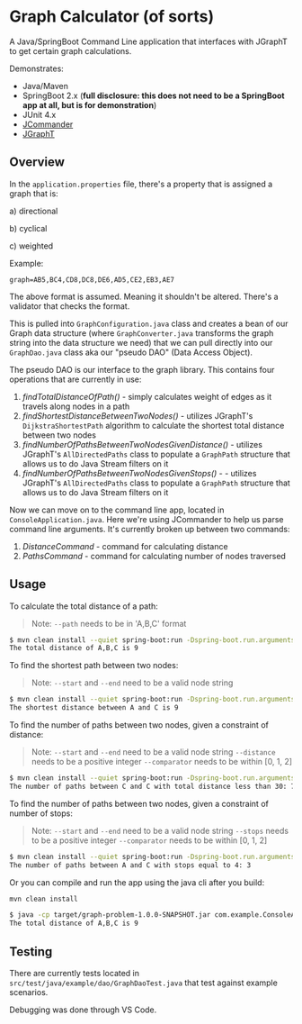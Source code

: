 # Graph Calculator (of sorts)

A Java/SpringBoot Command Line application that interfaces with JGraphT to get certain graph calculations.

Demonstrates:

* Java/Maven
* SpringBoot 2.x (**full disclosure: this does not need to be a SpringBoot app at all, but is for demonstration**)
* JUnit 4.x
* [JCommander](https://jcommander.org/)
* [JGraphT](https://jgrapht.org/)

## Overview

In the `application.properties` file, there's a property that is assigned a graph that is:

a) directional

b) cyclical

c) weighted

Example:
```
graph=AB5,BC4,CD8,DC8,DE6,AD5,CE2,EB3,AE7
```

The above format is assumed. Meaning it shouldn't be altered. There's a validator that checks the format.

This is pulled into `GraphConfiguration.java` class and creates a bean of our Graph data structure (where `GraphConverter.java` transforms the graph string into the data structure we need) that we can pull directly into our `GraphDao.java` class aka our "pseudo DAO" (Data Access Object).

The pseudo DAO is our interface to the graph library. This contains four operations that are currently in use:

1) *findTotalDistanceOfPath()* - simply calculates weight of edges as it travels along nodes in a path
2) *findShortestDistanceBetweenTwoNodes()* - utilizes JGraphT's `DijkstraShortestPath` algorithm to calculate the shortest total distance between two nodes
3) *findNumberOfPathsBetweenTwoNodesGivenDistance()* - utilizes JGraphT's `AllDirectedPaths` class to populate a `GraphPath` structure that allows us to do Java Stream filters on it
4) *findNumberOfPathsBetweenTwoNodesGivenStops()* - - utilizes JGraphT's `AllDirectedPaths` class to populate a `GraphPath` structure that allows us to do Java Stream filters on it

Now we can move on to the command line app, located in `ConsoleApplication.java`. Here we're using JCommander to help us parse command line arguments. It's currently broken up between two commands:

1) *DistanceCommand* - command for calculating distance
2) *PathsCommand* - command for calculating number of nodes traversed

## Usage

To calculate the total distance of a path:

> Note: `--path` needs to be in 'A,B,C' format

```bash
$ mvn clean install --quiet spring-boot:run -Dspring-boot.run.arguments="distance --path A,B,C"
The total distance of A,B,C is 9
```

To find the shortest path between two nodes:

> Note: `--start` and `--end` need to be a valid node string

```bash
$ mvn clean install --quiet spring-boot:run -Dspring-boot.run.arguments="distance --start A --end C"
The shortest distance between A and C is 9
```

To find the number of paths between two nodes, given a constraint of distance:

> Note:
> `--start` and `--end` need to be a valid node string
> `--distance` needs to be a positive integer
> `--comparator` needs to be within [0, 1, 2]

```bash
$ mvn clean install --quiet spring-boot:run -Dspring-boot.run.arguments="paths --start C --end C --distance 30 --comparator 1"
The number of paths between C and C with total distance less than 30: 7
```

To find the number of paths between two nodes, given a constraint of number of stops:

> Note:
> `--start` and `--end` need to be a valid node string
> `--stops` needs to be a positive integer
> `--comparator` needs to be within [0, 1, 2]

```bash
$ mvn clean install --quiet spring-boot:run -Dspring-boot.run.arguments="paths --start A --end C --stops 4 --comparator 0"
The number of paths between A and C with stops equal to 4: 3
```

Or you can compile and run the app using the java cli after you build:

```bash
mvn clean install
```

```bash
$ java -cp target/graph-problem-1.0.0-SNAPSHOT.jar com.example.ConsoleApplication distance --path A,B,C
The total distance of A,B,C is 9
```

## Testing

There are currently tests located in `src/test/java/example/dao/GraphDaoTest.java` that test against example scenarios.

Debugging was done through VS Code.